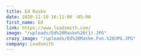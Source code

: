 ```yaml
---
title: Ed Raske
date: 2020-11-10 16:11:00 -05:00
first_name: Ed
link: https://www.loadsmith.com/
image: "/uploads/Ed%20Raske%20(1).JPG"
crazy_image: "/uploads/Ed%20Raske.Fun.%20JPG.JPG"
company: Loadsmith
---
```


